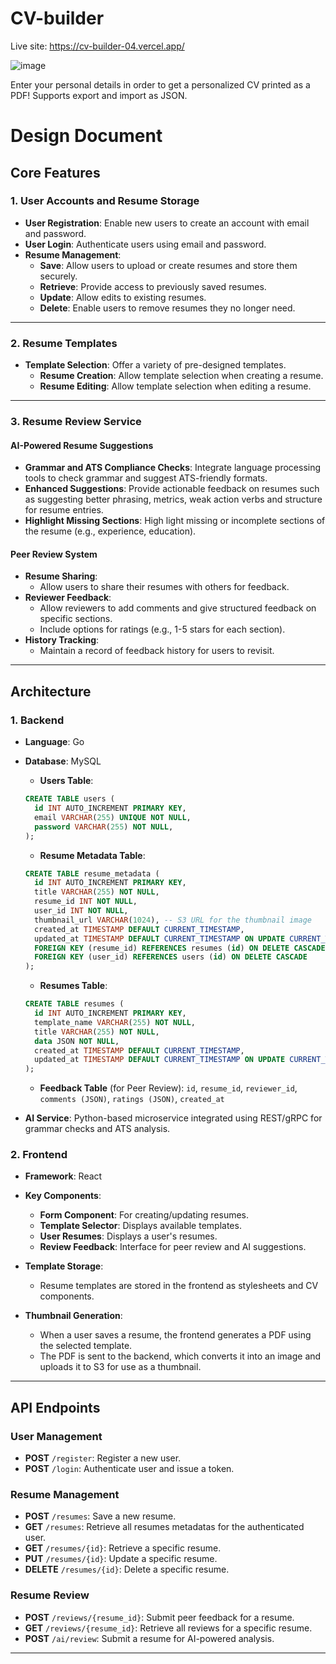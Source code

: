 # CV-builder

Live site: https://cv-builder-04.vercel.app/

![image](https://github.com/vincentanu04/CV-builder/assets/121442433/942b90a5-3863-4e74-a2d8-1170e63830c8)

Enter your personal details in order to get a personalized CV printed as a PDF! Supports export and import as JSON.

# Design Document

## Core Features

### 1. User Accounts and Resume Storage

- **User Registration**: Enable new users to create an account with email and password.
- **User Login**: Authenticate users using email and password.
- **Resume Management**:
  - **Save**: Allow users to upload or create resumes and store them securely.
  - **Retrieve**: Provide access to previously saved resumes.
  - **Update**: Allow edits to existing resumes.
  - **Delete**: Enable users to remove resumes they no longer need.

---

### 2. Resume Templates

- **Template Selection**: Offer a variety of pre-designed templates.
  - **Resume Creation**: Allow template selection when creating a resume.
  - **Resume Editing**: Allow template selection when editing a resume.

---

### 3. Resume Review Service

#### **AI-Powered Resume Suggestions**

- **Grammar and ATS Compliance Checks**: Integrate language processing tools to check grammar and suggest ATS-friendly formats.
- **Enhanced Suggestions**: Provide actionable feedback on resumes such as suggesting better phrasing, metrics, weak action verbs and structure for resume entries.
- **Highlight Missing Sections**: High light missing or incomplete sections of the resume (e.g., experience, education).

#### **Peer Review System**

- **Resume Sharing**:
  - Allow users to share their resumes with others for feedback.
- **Reviewer Feedback**:
  - Allow reviewers to add comments and give structured feedback on specific sections.
  - Include options for ratings (e.g., 1-5 stars for each section).
- **History Tracking**:
  - Maintain a record of feedback history for users to revisit.

---

## Architecture

### 1. Backend

- **Language**: Go
- **Database**: MySQL

  - **Users Table**:

  ```sql
  CREATE TABLE users (
    id INT AUTO_INCREMENT PRIMARY KEY,
    email VARCHAR(255) UNIQUE NOT NULL,
    password VARCHAR(255) NOT NULL,
  );
  ```

  - **Resume Metadata Table**:

  ```sql
  CREATE TABLE resume_metadata (
    id INT AUTO_INCREMENT PRIMARY KEY,
    title VARCHAR(255) NOT NULL,
    resume_id INT NOT NULL,
    user_id INT NOT NULL,
    thumbnail_url VARCHAR(1024), -- S3 URL for the thumbnail image
    created_at TIMESTAMP DEFAULT CURRENT_TIMESTAMP,
    updated_at TIMESTAMP DEFAULT CURRENT_TIMESTAMP ON UPDATE CURRENT_TIMESTAMP,
    FOREIGN KEY (resume_id) REFERENCES resumes (id) ON DELETE CASCADE
    FOREIGN KEY (user_id) REFERENCES users (id) ON DELETE CASCADE
  );
  ```

  - **Resumes Table**:

  ```sql
  CREATE TABLE resumes (
    id INT AUTO_INCREMENT PRIMARY KEY,
    template_name VARCHAR(255) NOT NULL,
    title VARCHAR(255) NOT NULL,
    data JSON NOT NULL,
    created_at TIMESTAMP DEFAULT CURRENT_TIMESTAMP,
    updated_at TIMESTAMP DEFAULT CURRENT_TIMESTAMP ON UPDATE CURRENT_TIMESTAMP,
  );
  ```

  - **Feedback Table** (for Peer Review): `id`, `resume_id`, `reviewer_id`, `comments (JSON)`, `ratings (JSON)`, `created_at`

- **AI Service**: Python-based microservice integrated using REST/gRPC for grammar checks and ATS analysis.

### 2. Frontend

- **Framework**: React
- **Key Components**:

  - **Form Component**: For creating/updating resumes.
  - **Template Selector**: Displays available templates.
  - **User Resumes**: Displays a user's resumes.
  - **Review Feedback**: Interface for peer review and AI suggestions.

- **Template Storage**:

  - Resume templates are stored in the frontend as stylesheets and CV components.

- **Thumbnail Generation**:
  - When a user saves a resume, the frontend generates a PDF using the selected template.
  - The PDF is sent to the backend, which converts it into an image and uploads it to S3 for use as a thumbnail.

---

## API Endpoints

### User Management

- **POST** `/register`: Register a new user.
- **POST** `/login`: Authenticate user and issue a token.

### Resume Management

- **POST** `/resumes`: Save a new resume.
- **GET** `/resumes`: Retrieve all resumes metadatas for the authenticated user.
- **GET** `/resumes/{id}`: Retrieve a specific resume.
- **PUT** `/resumes/{id}`: Update a specific resume.
- **DELETE** `/resumes/{id}`: Delete a specific resume.

### Resume Review

- **POST** `/reviews/{resume_id}`: Submit peer feedback for a resume.
- **GET** `/reviews/{resume_id}`: Retrieve all reviews for a specific resume.
- **POST** `/ai/review`: Submit a resume for AI-powered analysis.

---
